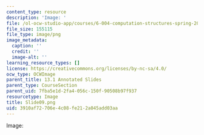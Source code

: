 ```yaml
---
content_type: resource
description: 'Image: '
file: /ol-ocw-studio-app/courses/6-004-computation-structures-spring-2017/3910af72706e4c08fe212a045add03aa_Slide09.png
file_size: 155115
file_type: image/png
image_metadata:
  caption: ''
  credit: ''
  image-alt: ''
learning_resource_types: []
license: https://creativecommons.org/licenses/by-nc-sa/4.0/
ocw_type: OCWImage
parent_title: 13.1 Annotated Slides
parent_type: CourseSection
parent_uid: 7fba5e1d-2fa4-056c-150f-90508b97f937
resourcetype: Image
title: Slide09.png
uid: 3910af72-706e-4c08-fe21-2a045add03aa
---
```

Image: 